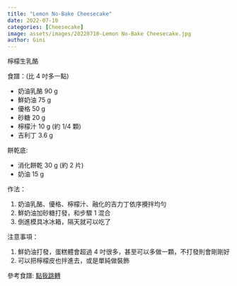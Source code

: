 ```yaml
---
title: "Lemon No-Bake Cheesecake"
date: 2022-07-10
categories: [Cheesecake]
image: assets/images/20220710-Lemon No-Bake Cheesecake.jpg
author: Gini
---
```

檸檬生乳酪

食譜：(比 4 吋多一點)
- 奶油乳酪 90 g
- 鮮奶油 75 g
- 優格 50 g
- 砂糖 20 g
- 檸檬汁 10 g (約 1/4 顆)
- 吉利丁 3.6 g

餅乾底:
- 消化餅乾 30 g (約 2 片)
- 奶油 15 g

作法：
1. 奶油乳酪、優格、檸檬汁、融化的吉力丁依序攪拌均勻
2. 鮮奶油加砂糖打發，和步驟 1 混合
3. 倒進模具冰冰箱，隔天就可以吃了

注意事項：
1. 鮮奶油打發，蛋糕體會超過 4 吋很多，甚至可以多做一顆，不打發則會剛剛好
2. 可以把檸檬皮也拌進去，或是單純做裝飾

<p style="overflow-wrap: anywhere;">參考食譜:
<a href="https://lexie.tw/2014-08-09-76/" target="_blank">點我跳轉</a>
</p>
